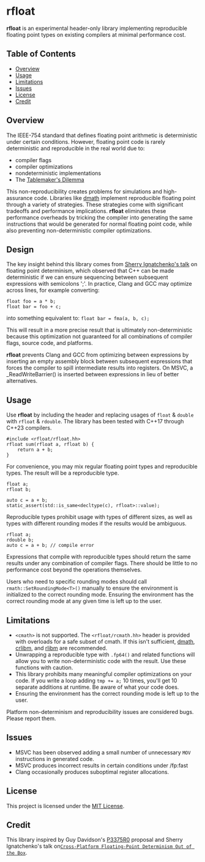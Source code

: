 # **rfloat**

**rfloat** is an experimental header-only library implementing reproducible floating point types
on existing compilers at minimal performance cost.

## Table of Contents
- [Overview](#overview)
- [Usage](#usage)
- [Limitations](#limitations)
- [Issues](#issues)
- [License](#license)
- [Credit](#credit)

## Overview

The IEEE-754 standard that defines floating point arithmetic is deterministic under certain conditions. However, floating point code is rarely deterministic and reproducible  in the real world due to:
- compiler flags
- compiler optimizations
- nondeterministic implementations
- The [Tablemaker's Dilemma](https://perso.ens-lyon.fr/jean-michel.muller/Intro-to-TMD.htm)

This non-reproducibility creates problems for simulations and high-assurance code. Libraries like [dmath](https://github.com/sixitbb/sixit-dmath) implement reproducible
floating point through a variety of strategies. These strategies come with significant tradeoffs and performance implications. **rfloat** eliminates these performance overheads by tricking the compiler into generating the same instructions that would be generated for normal floating point code, while also preventing non-deterministic compiler optimizations.

## Design

The key insight behind this library comes from [Sherry Ignatchenko's talk](https://github.com/CppCon/CppCon2024/blob/main/Presentations/Cross-Platform_Floating-Point_Determinism_Out_of_the_Box.pdf) on floating point determinism, which observed that C++ can be made deterministic if we can ensure
sequencing between subsequent expressions with semicolons ';'. In practice, Clang and GCC
may optimize across lines, for example converting:
```
float foo = a * b;
float bar = foo + c;
```


into something equivalent to:
`float bar = fma(a, b, c);`

This will result in a more precise result that is ultimately non-deterministic because
this optimization not guaranteed for all combinations of compiler flags, source code, and platforms.

**rfloat** prevents Clang and GCC from optimizing between expressions by inserting an empty assembly block between subsequent expressions that forces the compiler to spill intermediate results into registers. On MSVC, a _ReadWriteBarrier() is inserted between expressions in lieu of better alternatives.

## Usage

Use **rfloat** by including the header and replacing usages
of `float` & `double` with `rfloat` & `rdouble`. The library has been tested with C++17 through C++23 compilers.

```
#include <rfloat/rfloat.hh>
rfloat sum(rfloat a, rfloat b) {
    return a + b;
}
```

For convenience, you may mix regular floating point types and reproducible types. The result will be a reproducible type.

```
float a;
rfloat b;

auto c = a + b;
static_assert(std::is_same<decltype(c), rfloat>::value);
```

Reproducible types prohibit usage with types of different sizes, as well as types
with different rounding modes if the results would be ambiguous.

```
rfloat a;
rdouble b;
auto c = a + b; // compile error
```

Expressions that compile with reproducible types should return the same results under any combination of compiler flags. There should be little to no performance cost beyond the operations themselves.

Users who need to specific rounding modes should call `rmath::SetRoundingMode<T>()` manually to ensure the environment is initialized to the correct rounding mode. Ensuring the environment has the correct rounding mode at any given time is left up to the user.

## Limitations

- `<cmath>` is not supported. The `<rfloat/rcmath.hh>` header is provided with overloads
for a safe subset of cmath. If this isn't sufficient, [dmath](https://github.com/sixitbb/sixit-dmath), [crlibm](https://github.com/taschini/crlibm), and [rlibm](https://github.com/rutgers-apl/rlibm) are recommended.
- Unwrapping a reproducible type with `.fp64()` and related functions will allow you to
write non-deterministic code with the result. Use these functions with caution.
- This library prohibits many meaningful compiler optimizations on your code. If you write a loop adding `tmp += a;` 10 times, you'll get 10 separate additions at runtime. Be aware of what your code does.
- Ensuring the environment has the correct rounding mode is left up to the user.

Platform non-determinism and reproducibility issues are considered bugs. Please report them.

## Issues
- MSVC has been observed adding a small number of unnecessary `MOV` instructions in generated code.
- MSVC produces incorrect results in certain conditions under /fp:fast
- Clang occasionally produces suboptimal register allocations.

## License

This project is licensed under the [MIT License](LICENSE).

## Credit

This library inspired by Guy Davidson's [P3375R0](https://www.open-std.org/jtc1/sc22/wg21/docs/papers/2024/p3375r0.html) proposal and Sherry Ignatchenko's talk on[`Cross-Platform Floating-Point Determinism Out of the Box`](https://github.com/CppCon/CppCon2024/blob/main/Presentations/Cross-Platform_Floating-Point_Determinism_Out_of_the_Box.pdf).




